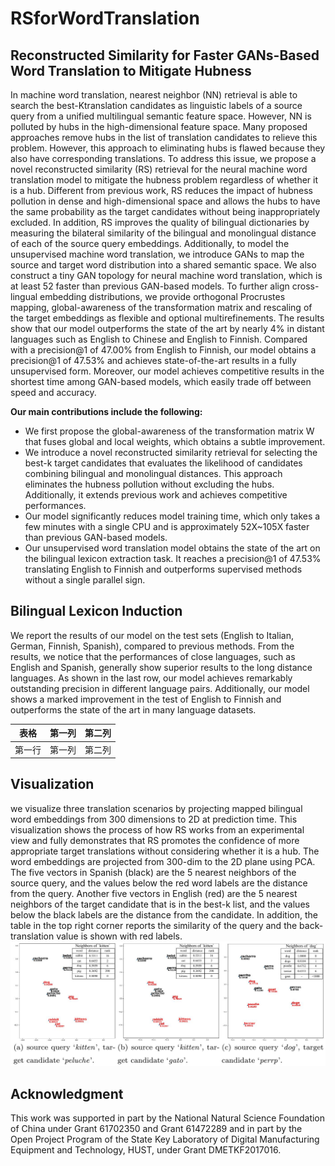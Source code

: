 # RSforWordTranslation
## Reconstructed Similarity for Faster GANs-Based Word Translation to Mitigate Hubness
In machine word translation, nearest neighbor (NN) retrieval is able to search the best-Ktranslation candidates as linguistic labels of a source query from a unified multilingual semantic feature space. However, NN is polluted by hubs in the high-dimensional feature space. Many proposed approaches remove hubs in the list of translation candidates to relieve this problem. However, this approach to eliminating hubs is flawed because they also have corresponding translations. To address this issue, we propose a novel reconstructed similarity (RS) retrieval for the neural machine word translation model to mitigate the hubness problem regardless of whether it is a hub. Different from previous work, RS reduces the impact of hubness pollution in dense and high-dimensional space and allows the hubs to have the same probability as the target candidates without being inappropriately excluded. In addition, RS improves the quality of bilingual dictionaries by measuring the bilateral similarity of the bilingual and monolingual distance of each of the source query embeddings. Additionally, to model the unsupervised machine word translation, we introduce GANs to map the source and target word distribution into a shared semantic space. We also construct a tiny GAN topology for neural machine word translation, which is at least 52 faster than previous GAN-based models. To further align cross-lingual embedding distributions, we provide orthogonal Procrustes mapping, global-awareness of the transformation matrix and rescaling of the target embeddings as flexible and optional multirefinements. The results show that our model outperforms the state of the art by nearly 4% in distant languages such as English to Chinese and English to Finnish. 
Compared with a precision@1 of 47.00% from English to Finnish, our model obtains a precision@1 of 47.53\% and achieves state-of-the-art results in a fully unsupervised form. Moreover, our model achieves competitive results in the shortest time among GAN-based models, which easily trade off between speed and accuracy. 

**Our main contributions include the following:**
- We first propose the global-awareness of the transformation matrix W that fuses global and local weights, which obtains a subtle improvement.
- We introduce a novel reconstructed similarity retrieval for selecting the best-k target candidates that evaluates the likelihood of candidates combining bilingual and monolingual distances. This approach eliminates the hubness pollution without excluding the hubs. Additionally, it extends previous work and achieves competitive performances.
- Our model significantly reduces model training time, which only takes a few minutes with a single CPU and is approximately 52X~105X faster than previous GAN-based models.		
- Our unsupervised word translation model obtains the state of the art on the bilingual lexicon extraction task. It reaches a precision@1 of 47.53%  translating English to Finnish and outperforms supervised methods without a single parallel sign.

## Bilingual Lexicon Induction
We report the results of our model on the test sets (English to Italian, German, Finnish, Spanish), compared to previous methods.
From the results, we notice that the performances of close languages, such as English and Spanish, generally show superior results to the long distance languages. As shown in the last row, our model achieves remarkably outstanding precision in different language pairs. Additionally, our model shows a marked improvement in the test of English to Finnish and outperforms the state of the art in many language datasets.

 表格      | 第一列     | 第二列     
 -------- | :-----------:  | :-----------: 
 第一行     | 第一列     | 第二列    

## Visualization
we visualize three translation scenarios by projecting mapped bilingual word embeddings from 300 dimensions to 2D at prediction time. 
This visualization shows the process of how RS works from an experimental view and fully demonstrates that RS promotes the confidence of more appropriate target translations without considering whether it is a hub. The word embeddings are projected from 300-dim to the 2D plane using PCA. The five vectors in Spanish (black) are the 5 nearest neighbors of the source query, and the values below the red word labels are the distance from the query. Another five vectors in English (red) are the 5 nearest neighbors of the target candidate that is in the best-k list, and the values below the black labels are the distance from the candidate. In addition, the table in the top right corner reports the similarity of the query and the back-translation value is shown with red labels.
![](https://github.com/djzgroup/RSforWordTranslation/blob/master/visualizaition.jpg)

## Acknowledgment
This work was supported in part by the National Natural Science Foundation of China under Grant 61702350 and Grant 61472289 and in part by the Open Project Program of the State Key Laboratory of Digital Manufacturing Equipment and Technology, HUST, under Grant DMETKF2017016.
